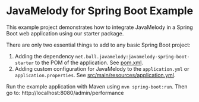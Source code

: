 # JavaMelody for Spring Boot Example

This example project demonstrates how to integrate JavaMelody in a Spring Boot web application using our starter package.

There are only two essential things to add to any basic Spring Boot project:

1.  Adding the dependency `net.bull.javamelody:javamelody-spring-boot-starter` to the POM of the application. See [pom.xml](../../../blob/master/javamelody-for-spring-boot/pom.xml).
2.  Adding custom configuration for JavaMelody to the `application.yml` or `application.properties`. See [src/main/resources/application.yml](../../../blob/master/javamelody-for-spring-boot/src/main/resources/application.yml).

Run the example application with Maven using `mvn spring-boot:run`. Then go to: http://localhost:8080/admin/performance
